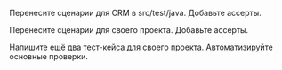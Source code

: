 Перенесите сценарии для CRM в src/test/java. Добавьте ассерты.

Перенесите сценарии для своего проекта. Добавьте ассерты.

Напишите ещё два тест-кейса для своего проекта. Автоматизируйте основные проверки.
